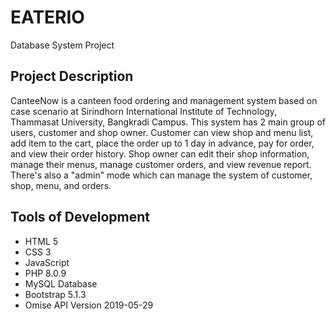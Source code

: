 # EATERIO
Database System Project


## Project Description
CanteeNow is a canteen food ordering and management system based on case scenario at Sirindhorn International Institute of Technology, Thammasat University, Bangkradi Campus. This system has 2 main group of users, customer and shop owner. Customer can view shop and menu list, add item to the cart, place the order up to 1 day in advance, pay for order, and view their order history. Shop owner can edit their shop information, manage their menus, manage customer orders, and view revenue report. There's also a "admin" mode which can manage the system of customer, shop, menu, and orders.

## Tools of Development
- HTML 5
- CSS 3
- JavaScript
- PHP 8.0.9
- MySQL Database
- Bootstrap 5.1.3
- Omise API Version 2019-05-29

